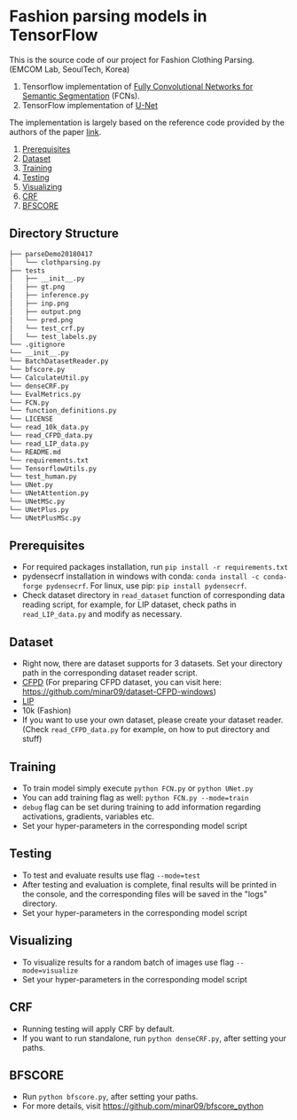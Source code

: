 # Fashion parsing models in TensorFlow
This is the source code of our project for Fashion Clothing Parsing. (EMCOM Lab, SeoulTech, Korea)
1. Tensorflow implementation of [Fully Convolutional Networks for Semantic Segmentation](http://arxiv.org/pdf/1605.06211v1.pdf) (FCNs).
2. TensorFlow implementation of [U-Net](https://lmb.informatik.uni-freiburg.de/people/ronneber/u-net/)

The implementation is largely based on the reference code provided by the authors of the paper [link](https://github.com/shelhamer/fcn.berkeleyvision.org).
1. [Prerequisites](#prerequisites)
2. [Dataset](#dataset)
3. [Training](#training)
4. [Testing](#testing)
5. [Visualizing](#visualizing)
6. [CRF](#crf)
7. [BFSCORE](#bfscore)


## Directory Structure

```bash
├── parseDemo20180417
│   └── clothparsing.py
├── tests
│   ├── __init__.py
│   ├── gt.png
│   ├── inference.py
│   ├── inp.png
│   ├── output.png
│   └── pred.png
│   └── test_crf.py
│   └── test_labels.py
└── .gitignore
└── __init__.py
└── BatchDatasetReader.py
└── bfscore.py
└── CalculateUtil.py
└── denseCRF.py
└── EvalMetrics.py
└── FCN.py
└── function_definitions.py
└── LICENSE
└── read_10k_data.py
└── read_CFPD_data.py
└── read_LIP_data.py
└── README.md
└── requirements.txt
└── TensorflowUtils.py
└── test_human.py
└── UNet.py
└── UNetAttention.py
└── UNetMSc.py
└── UNetPlus.py
└── UNetPlusMSc.py

```

## Prerequisites
 - For required packages installation, run `pip install -r requirements.txt`
 - pydensecrf installation in windows with conda: `conda install -c conda-forge pydensecrf`. For linux, use pip: `pip install pydensecrf`.
 - Check dataset directory in `read_dataset` function of corresponding data reading script, for example, for LIP dataset, check paths in `read_LIP_data.py` and modify as necessary.

## Dataset
 - Right now, there are dataset supports for 3 datasets. Set your directory path in the corresponding dataset reader script.
 - [CFPD](https://github.com/hrsma2i/dataset-CFPD) (For preparing CFPD dataset, you can visit here: https://github.com/minar09/dataset-CFPD-windows)
 - [LIP](http://www.sysu-hcp.net/lip/)
 - 10k (Fashion)
 - If you want to use your own dataset, please create your dataset reader. (Check `read_CFPD_data.py` for example, on how to put directory and stuff)

## Training
 - To train model simply execute `python FCN.py` or `python UNet.py`
 - You can add training flag as well: `python FCN.py --mode=train`
 - `debug` flag can be set during training to add information regarding activations, gradients, variables etc.
 - Set your hyper-parameters in the corresponding model script

## Testing
 - To test and evaluate results use flag `--mode=test`
 - After testing and evaluation is complete, final results will be printed in the console, and the corresponding files will be saved in the "logs" directory.
 - Set your hyper-parameters in the corresponding model script

## Visualizing
 - To visualize results for a random batch of images use flag `--mode=visualize`
 - Set your hyper-parameters in the corresponding model script

## CRF
 - Running testing will apply CRF by default.
 - If you want to run standalone, run `python denseCRF.py`, after setting your paths.

## BFSCORE
 - Run `python bfscore.py`, after setting your paths.
 - For more details, visit https://github.com/minar09/bfscore_python
